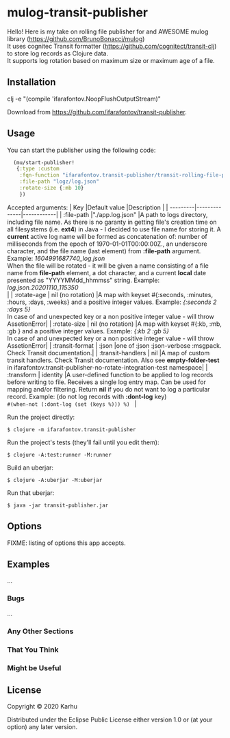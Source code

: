 # mulog-transit-publisher
Hello! Here is my take on rolling file publisher for and AWESOME mulog library (https://github.com/BrunoBonacci/mulog) </br>
It uses cognitec Transit formatter (https://github.com/cognitect/transit-clj) to store log records as Clojure data.</br>
It supports log rotation based on maximum size or maximum age of a file.</br>

## Installation

clj -e "(compile 'ifarafontov.NoopFlushOutputStream)"

Download from https://github.com/ifarafontov/transit-publisher.

## Usage

You can start the publisher using the following code:

```clojure
  (mu/start-publisher!
   {:type :custom
    :fqn-function "ifarafontov.transit-publisher/transit-rolling-file-publisher"
    :file-path "logz/log.json"
    :rotate-size {:mb 10}
    })

```
Accepted arguments:
| Key      |Default value |Description |
| ---------|--------------|------------|
| :file-path |"./app.log.json" |A path to logs directory, including file name. As there is no garanty in getting file's creation time on all filesystems (i.e. **ext4**) in Java - I decided to use file name for storing it. A **current** active log name will be formed as concatenation of: number of milliseconds from the epoch of 1970-01-01T00:00:00Z., an underscore character, and the file name (last element) from **:file-path** argument. Example: _1604991687740_log.json_ <br/> When the file will be rotated - it will be given a name consisting of a file name from **file-path** element, a dot character, and a current **local** date presented as "YYYYMMdd_hhmmss" string. Example: _log.json.20201110_115350_ </br> |
| :rotate-age  | nil (no rotation)  |A map with keyset #{:seconds, :minutes, :hours, :days, :weeks} and a positive integer values. Example: _{:seconds 2 :days 5}_ </br> In case of and unexpected key or a non positive integer value - will throw AssetionError|
| :rotate-size  | nil (no rotation)  |A map with keyset #{:kb, :mb, :gb } and a positive integer values. Example: _{:kb 2 :gb 5}_ </br> In case of and unexpected key or a non positive integer value - will throw AssetionError|
| :transit-format  | :json  |one of :json :json-verbose :msgpack. Check Transit documentation.|
| :transit-handlers  | nil |A map of custom transit handlers. Check Transit documentation. Also see **empty-folder-test** in ifarafontov.transit-publisher-no-rotate-integration-test namespace|
| :transform | identity |A user-defined function to be applied to log records before writing to file. Receives a single log entry map. Can be used for mapping  and/or filtering. Return **nil** if you do not want to log a particular record. Example: (do not log records with **:dont-log** key) </br>``` #(when-not (:dont-log (set (keys %))) %)  ``` |

Run the project directly:

    $ clojure -m ifarafontov.transit-publisher

Run the project's tests (they'll fail until you edit them):

    $ clojure -A:test:runner -M:runner

Build an uberjar:

    $ clojure -A:uberjar -M:uberjar

Run that uberjar:

    $ java -jar transit-publisher.jar

## Options

FIXME: listing of options this app accepts.

## Examples

...

### Bugs

...

### Any Other Sections
### That You Think
### Might be Useful

## License

Copyright © 2020 Karhu

Distributed under the Eclipse Public License either version 1.0 or (at
your option) any later version.
